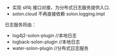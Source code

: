 
* 实现 slf4j 接口对接，为分布式日志服务提供入口.
* solon.cloud 不再直接依赖 solon.logging.impl


日志服务将由：

* log4j2-solon-plugin //本地日志
* logback-solon-plugin  //本地日志
* water-solon-plugin //分布式日志服务